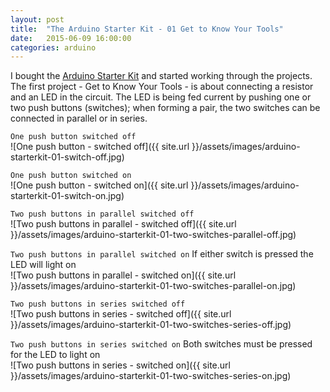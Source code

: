 ```yaml
---
layout: post
title:  "The Arduino Starter Kit - 01 Get to Know Your Tools"
date:   2015-06-09 16:00:00
categories: arduino
---
```

I bought the [Arduino Starter Kit](http://www.arduino.cc/en/Main/ArduinoStarterKit) and started working through the projects. The first project - Get to Know Your Tools - is about connecting a resistor and an LED in the circuit. The LED is being fed current by pushing one or two push buttons (switches); when forming a pair, the two switches can be connected in parallel or in series.

`One push button switched off`  
![One push button - switched off]({{ site.url }}/assets/images/arduino-starterkit-01-switch-off.jpg)

`One push button switched on`  
![One push button - switched on]({{ site.url }}/assets/images/arduino-starterkit-01-switch-on.jpg)

`Two push buttons in parallel switched off`  
![Two push buttons in parallel - switched off]({{ site.url }}/assets/images/arduino-starterkit-01-two-switches-parallel-off.jpg)

`Two push buttons in parallel switched on` If either switch is pressed the LED will light on  
![Two push buttons in parallel - switched on]({{ site.url }}/assets/images/arduino-starterkit-01-two-switches-parallel-on.jpg)

`Two push buttons in series switched off`  
![Two push buttons in series - switched off]({{ site.url }}/assets/images/arduino-starterkit-01-two-switches-series-off.jpg)

`Two push buttons in series switched on` Both switches must be pressed for the LED to light on  
![Two push buttons in series - switched on]({{ site.url }}/assets/images/arduino-starterkit-01-two-switches-series-on.jpg)